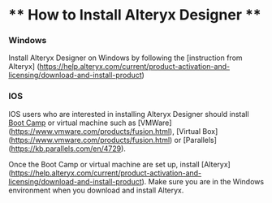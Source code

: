 # ** How to Install Alteryx Designer **

### Windows
Install Alteryx Designer on Windows by following the [instruction from Alteryx] (https://help.alteryx.com/current/product-activation-and-licensing/download-and-install-product)

### IOS
IOS users who are interested in installing Alteryx Designer should install [Boot Camp](https://support.apple.com/en-us/HT201468) or virtual machine such as [VMWare] (https://www.vmware.com/products/fusion.html), [Virtual Box] (https://www.vmware.com/products/fusion.html) or [Parallels] (https://kb.parallels.com/en/4729).  

Once the Boot Camp or virtual machine are set up, install [Alteryx] (https://help.alteryx.com/current/product-activation-and-licensing/download-and-install-product).  Make sure you are in the Windows environment when you download and install Alteryx. 
 
 
